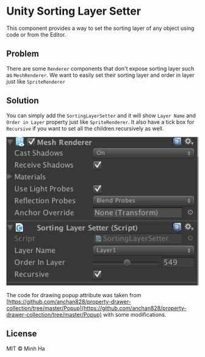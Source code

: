 # Unity Sorting Layer Setter

This component provides a way to set the sorting layer of any object using code or from the Editor.

## Problem
There are some `Renderer` components that don't expose sorting layer such as `MeshRenderer`. We want to easily set their sorting layer and order in layer just like `SpriteRenderer`

## Solution
You can simply add the `SortingLayerSetter` and it will show `Layer Name` and `Order in Layer` property just like `SpriteRenderer`. It also have a tick box for `Recursive` if you want to set all the children recursively as well.

![example 1](/images/example1.png)

The code for drawing popup attribute was taken from [https://github.com/anchan828/property-drawer-collection/tree/master/Popup](https://github.com/anchan828/property-drawer-collection/tree/master/Popup) with some modifications.

## License
MIT © Minh Ha
